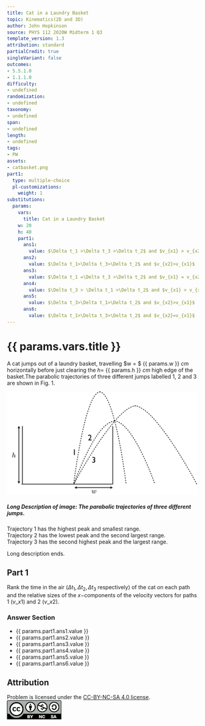 ```yaml
---
title: Cat in a Laundry Basket
topic: Kinematics(2D and 3D)
author: John Hopkinson
source: PHYS 112 2020W Midterm 1 Q3
template_version: 1.3
attribution: standard
partialCredit: true
singleVariant: false
outcomes:
- 5.5.1.0
- 1.1.1.0
difficulty:
- undefined
randomization:
- undefined
taxonomy:
- undefined
span:
- undefined
length:
- undefined
tags:
- PW
assets:
- catbasket.png
part1:
  type: multiple-choice
  pl-customizations:
    weight: 1
substitutions:
  params:
    vars:
      title: Cat in a Laundry Basket
    w: 20
    h: 40
    part1:
      ans1:
        value: $\Delta t_1 >\Delta t_3 >\Delta t_2$ and $v_{x1} > v_{x2}$
      ans2:
        value: $\Delta t_1>\Delta t_3>\Delta t_2$ and $v_{x2}>v_{x1}$
      ans3:
        value: $\Delta t_1 =\Delta t_3 >\Delta t_2$ and $v_{x1} = v_{x2}$
      ans4:
        value: $\Delta t_3 > \Delta t_1 >\Delta t_2$ and $v_{x1} > v_{x2}$
      ans5:
        value: $\Delta t_3>\Delta t_1>\Delta t_2$ and $v_{x2}>v_{x1}$
      ans6:
        value: $\Delta t_1>\Delta t_3>\Delta t_2$ and $v_{x2}=v_{x1}$
---
```

# {{ params.vars.title }}
A cat jumps out of a laundry basket, travelling $w = $ {{ params.w }} $cm$ horizontally before just clearing the $h =$ {{ params.h }} $cm$ high edge of the basket.The parabolic trajectories of three different jumps labelled 1, 2 and 3 are shown in Fig. 1.

<img longdesc="Cat in Laundry Basket.md#desc" alt="The parabolic trajectories of three different jumps." src="catbasket.png" width = "500px">

<div id="desc">
<h5>Long Description of image: The parabolic trajectories of three different jumps.</h5>
Trajectory 1 has the highest peak and smallest range. <br>
Trajectory 2 has the lowest peak and the second largest range. <br>
Trajectory 3 has the second highest peak and the largest range. <br>
<p>Long description ends.</p>
<div>

## Part 1

Rank the time in the air ($\Delta t_1, \Delta t_2, \Delta t_3$ respectively) of the cat on each path and the relative sizes of the $x-$components of the velocity vectors for paths 1 ($v\_{x1}$) and 2 ($v\_{x2}$).

### Answer Section

- {{ params.part1.ans1.value }}
- {{ params.part1.ans2.value }}
- {{ params.part1.ans3.value }}
- {{ params.part1.ans4.value }}
- {{ params.part1.ans5.value }}
- {{ params.part1.ans6.value }}

## Attribution

Problem is licensed under the [CC-BY-NC-SA 4.0 license](https://creativecommons.org/licenses/by-nc-sa/4.0/).<br> ![The Creative Commons 4.0 license requiring attribution-BY, non-commercial-NC, and share-alike-SA license.](https://raw.githubusercontent.com/firasm/bits/master/by-nc-sa.png)